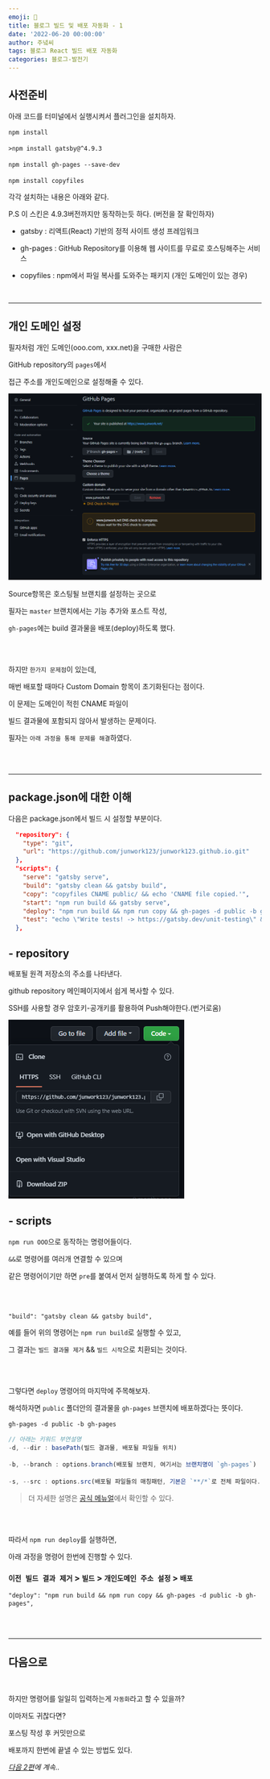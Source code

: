 ```yaml
---
emoji: 🔮
title: 블로그 빌드 및 배포 자동화 - 1
date: '2022-06-20 00:00:00'
author: 주녘씨
tags: 블로그 React 빌드 배포 자동화
categories: 블로그-발전기
---
```


## **사전준비**

아래 코드를 터미널에서 실행시켜서 플러그인을 설치하자.

```
npm install

>npm install gatsby@^4.9.3

npm install gh-pages --save-dev

npm install copyfiles
```
각각 설치하는 내용은 아래와 같다.

P.S 이 스킨은 4.9.3버전까지만 동작하는듯 하다. (버전을 잘 확인하자)

- gatsby : 리액트(React) 기반의 정적 사이트 생성 프레임워크 

- gh-pages : GitHub Repository를 이용해 웹 사이트를 무료로 호스팅해주는 서비스

- copyfiles : npm에서 파일 복사를 도와주는 패키지 (개인 도메인이 있는 경우)

<br/>

---

## **개인 도메인 설정**

필자처럼 개인 도메인(ooo.com, xxx.net)을 구매한 사람은

GitHub repository의 `pages`에서 

접근 주소를 개인도메인으로 설정해줄 수 있다.



![이미지](capture.png)

Source항목은 호스팅될 브랜치를 설정하는 곳으로

필자는 `master` 브랜치에서는 기능 추가와 포스트 작성,

`gh-pages`에는 build 결과물을 배포(deploy)하도록 했다.

<br/><br/>

하지만 `한가지 문제점`이 있는데, 

매번 배포할 때마다 Custom Domain 항목이 초기화된다는 점이다.

이 문제는 도메인이 적힌 CNAME 파일이 

빌드 결과물에 포함되지 않아서 발생하는 문제이다.

필자는 `아래 과정을 통해 문제를 해결`하였다.

<br/><br/>

---

## **package.json에 대한 이해**

다음은 package.json에서 빌드 시 설정할 부분이다.

```json
  "repository": {
    "type": "git",
    "url": "https://github.com/junwork123/junwork123.github.io.git"
  },
  "scripts": {
    "serve": "gatsby serve",
    "build": "gatsby clean && gatsby build",
    "copy": "copyfiles CNAME public/ && echo 'CNAME file copied.'",
    "start": "npm run build && gatsby serve",
    "deploy": "npm run build && npm run copy && gh-pages -d public -b gh-pages",
    "test": "echo \"Write tests! -> https://gatsby.dev/unit-testing\" && exit 1"
  },
```

## - repository

배포될 원격 저장소의 주소를 나타낸다.

github repository 메인페이지에서 쉽게 복사할 수 있다.

SSH를 사용할 경우 암호키-공개키를 활용하여 Push해야한다.(번거로움)

![repo.png](repo.png)


## - scripts

`npm run OOO`으로 동작하는 명령어들이다.

`&&`로 명령어를 여러개 연결할 수 있으며 

같은 명령어이기만 하면 `pre`를 붙여서 먼저 실행하도록 하게 할 수 있다. 

<br/><br/>

    "build": "gatsby clean && gatsby build",

예를 들어 위의 명령어는 `npm run build`로 실행할 수 있고,

그 결과는 `빌드 결과물 제거` && `빌드 시작`으로 치환되는 것이다.

<br/><br/>

그렇다면 `deploy` 명령어의 마지막에 주목해보자.

해석하자면 `public` 폴더안의 결과물을 `gh-pages` 브랜치에 배포하겠다는 뜻이다.

    gh-pages -d public -b gh-pages
```js
// 아래는 키워드 부연설명
-d, --dir : basePath(빌드 결과물, 배포될 파일들 위치)

-b, --branch : options.branch(배포될 브랜치, 여기서는 브랜치명이 `gh-pages`)

-s, --src : options.src(배포될 파일들의 매칭패턴, 기본은 `**/*`로 전체 파일이다.)
```
> 더 자세한 설명은 [공식 메뉴얼](https://www.npmjs.com/package/gh-pages-cli)에서 확인할 수 있다.







<br/><br/>

따라서 `npm run deploy`를 실행하면,

아래 과정을 명령어 한번에 진행할 수 있다.

### `이전 빌드 결과 제거` > `빌드` > `개인도메인 주소 설정` > `배포`

    "deploy": "npm run build && npm run copy && gh-pages -d public -b gh-pages",



<br/><br/>

---
## 다음으로

<br/>

하지만 명령어를 일일히 입력하는게 `자동화`라고 할 수 있을까?

이마저도 귀찮다면?

포스팅 작성 후 커밋만으로 

배포까지 한번에 끝낼 수 있는 방법도 있다.

*[다음 2편]()에 계속..*


```toc

```